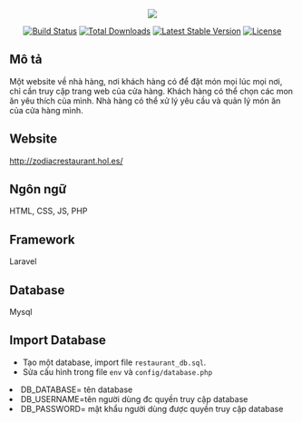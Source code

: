 <p align="center"><img src="https://laravel.com/assets/img/components/logo-laravel.svg"></p>

<p align="center">
<a href="https://travis-ci.org/laravel/framework"><img src="https://travis-ci.org/laravel/framework.svg" alt="Build Status"></a>
<a href="https://packagist.org/packages/laravel/framework"><img src="https://poser.pugx.org/laravel/framework/d/total.svg" alt="Total Downloads"></a>
<a href="https://packagist.org/packages/laravel/framework"><img src="https://poser.pugx.org/laravel/framework/v/stable.svg" alt="Latest Stable Version"></a>
<a href="https://packagist.org/packages/laravel/framework"><img src="https://poser.pugx.org/laravel/framework/license.svg" alt="License"></a>
</p>

## Mô tả
  Một website về nhà hàng, nơi khách hàng có để đặt món mọi lúc mọi nơi, chỉ cần truy cập trang web của cửa hàng.
  Khách hàng có thể chọn các mon ăn yêu thích của mình.
  Nhà hàng có thể xử lý yêu cầu và quản lý món ăn của cửa hàng mình.

## Website
http://zodiacrestaurant.hol.es/

## Ngôn ngữ
  HTML, CSS, JS, PHP

## Framework
  Laravel

## Database
  Mysql


## Import Database
- Tạo một database, import file ```restaurant_db.sql```.
- Sửa cấu hình trong file ```env``` và ```config/database.php``` 
<li>DB_DATABASE= tên database</li>
<li>DB_USERNAME=tên người dùng đc quyền truy cập database</li>
<li>DB_PASSWORD= mật khẩu người dùng được quyền truy cập database</li>
